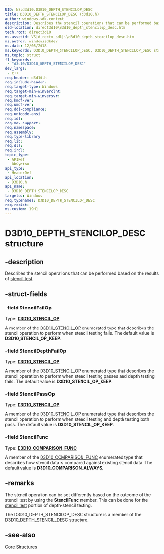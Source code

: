 ```yaml
---
UID: NS:d3d10.D3D10_DEPTH_STENCILOP_DESC
title: D3D10_DEPTH_STENCILOP_DESC (d3d10.h)
author: windows-sdk-content
description: Describes the stencil operations that can be performed based on the results of stencil test.
old-location: direct3d10\d3d10_depth_stencilop_desc.htm
tech.root: direct3d10
ms.assetid: VS|directx_sdk|~\d3d10_depth_stencilop_desc.htm
ms.author: windowssdkdev
ms.date: 12/05/2018
ms.keywords: D3D10_DEPTH_STENCILOP_DESC, D3D10_DEPTH_STENCILOP_DESC structure [Direct3D 10], d3d10/D3D10_DEPTH_STENCILOP_DESC, direct3d10.d3d10_depth_stencilop_desc, f40038a7-1ea3-7c24-dccb-e727b020078f
ms.topic: struct
f1_keywords: 
 - "d3d10/D3D10_DEPTH_STENCILOP_DESC"
dev_langs:
 - c++
req.header: d3d10.h
req.include-header: 
req.target-type: Windows
req.target-min-winverclnt: 
req.target-min-winversvr: 
req.kmdf-ver: 
req.umdf-ver: 
req.ddi-compliance: 
req.unicode-ansi: 
req.idl: 
req.max-support: 
req.namespace: 
req.assembly: 
req.type-library: 
req.lib: 
req.dll: 
req.irql: 
topic_type:
 - APIRef
 - kbSyntax
api_type:
 - HeaderDef
api_location:
 - D3D10.h
api_name:
 - D3D10_DEPTH_STENCILOP_DESC
targetos: Windows
req.typenames: D3D10_DEPTH_STENCILOP_DESC
req.redist: 
ms.custom: 19H1
---
```


# D3D10_DEPTH_STENCILOP_DESC structure


## -description


Describes the stencil operations that can be performed based on the results of <a href="https://docs.microsoft.com/windows/desktop/direct3d11/d3d10-graphics-programming-guide-output-merger-stage">stencil test</a>.


## -struct-fields




### -field StencilFailOp

Type: <b><a href="https://docs.microsoft.com/windows/desktop/api/d3d10/ne-d3d10-d3d10_stencil_op">D3D10_STENCIL_OP</a></b>

A member of the <a href="https://docs.microsoft.com/windows/desktop/api/d3d10/ne-d3d10-d3d10_stencil_op">D3D10_STENCIL_OP</a> enumerated type that describes the stencil operation to perform when stencil testing fails. The default value is <b>D3D10_STENCIL_OP_KEEP</b>.


### -field StencilDepthFailOp

Type: <b><a href="https://docs.microsoft.com/windows/desktop/api/d3d10/ne-d3d10-d3d10_stencil_op">D3D10_STENCIL_OP</a></b>

A member of the <a href="https://docs.microsoft.com/windows/desktop/api/d3d10/ne-d3d10-d3d10_stencil_op">D3D10_STENCIL_OP</a> enumerated type that describes the stencil operation to perform when stencil testing passes and depth testing fails. The default value is <b>D3D10_STENCIL_OP_KEEP</b>.


### -field StencilPassOp

Type: <b><a href="https://docs.microsoft.com/windows/desktop/api/d3d10/ne-d3d10-d3d10_stencil_op">D3D10_STENCIL_OP</a></b>

A member of the <a href="https://docs.microsoft.com/windows/desktop/api/d3d10/ne-d3d10-d3d10_stencil_op">D3D10_STENCIL_OP</a> enumerated type that describes the stencil operation to perform when stencil testing and depth testing both pass. The default value is <b>D3D10_STENCIL_OP_KEEP</b>.


### -field StencilFunc

Type: <b><a href="https://docs.microsoft.com/windows/desktop/api/d3d10/ne-d3d10-d3d10_comparison_func">D3D10_COMPARISON_FUNC</a></b>

A member of the <a href="https://docs.microsoft.com/windows/desktop/api/d3d10/ne-d3d10-d3d10_comparison_func">D3D10_COMPARISON_FUNC</a> enumerated type that describes how stencil data is compared against existing stencil data. The default value is <b>D3D10_COMPARISON_ALWAYS</b>.


## -remarks



The stencil operation can be set differently based on the outcome of the stencil test by using the <b>StencilFunc</b> member.  This can be done for the <a href="https://docs.microsoft.com/windows/desktop/direct3d11/d3d10-graphics-programming-guide-output-merger-stage">stencil test</a> portion of depth-stencil testing.

The D3D10_DEPTH_STENCILOP_DESC structure is a member of the <a href="https://docs.microsoft.com/windows/desktop/api/d3d10/ns-d3d10-d3d10_depth_stencil_desc">D3D10_DEPTH_STENCIL_DESC</a> structure. 




## -see-also




<a href="https://docs.microsoft.com/windows/desktop/direct3d10/d3d10-graphics-reference-d3d10-core-structures">Core Structures</a>
 

 


